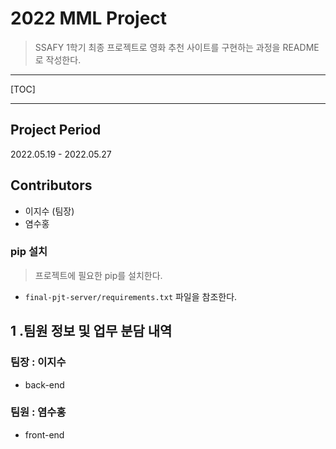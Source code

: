 # 2022 MML Project

> SSAFY 1학기 최종 프로젝트로 영화 추천 사이트를 구현하는 과정을 README로 작성한다.

---

[TOC]

---

## Project Period
2022.05.19 - 2022.05.27

## Contributors
- 이지수 (팀장)
- 염수홍


### pip 설치

> 프로젝트에 필요한 pip를 설치한다. 

- `final-pjt-server/requirements.txt` 파일을 참조한다.



## 1 .팀원 정보 및 업무 분담 내역

### 팀장 : 이지수

- back-end

### 팀원 : 염수홍

- front-end